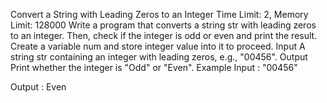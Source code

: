 Convert a String with Leading Zeros to an Integer
Time Limit: 2, Memory Limit: 128000
Write a program that converts a string str with leading zeros to an integer. Then, check if the integer is odd or even and print the result.
Create a variable num and store integer value into it to proceed.
Input
A string str containing an integer with leading zeros, e.g., "00456".
Output
Print whether the integer is "Odd" or "Even".
Example
Input :
"00456"

Output :
Even